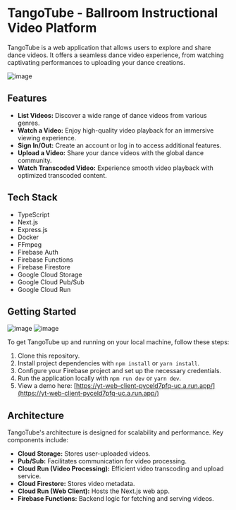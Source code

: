 # TangoTube - Ballroom Instructional Video Platform

TangoTube is a web application that allows users to explore and share dance videos. It offers a seamless dance video experience, from watching captivating performances to uploading your dance creations.

![image](https://github.com/jamesschroeder88/TangoTube/assets/85189796/5fb4a75a-6757-4d71-b78b-fe32e1d6cc34)


## Features

- **List Videos:** Discover a wide range of dance videos from various genres.
- **Watch a Video:** Enjoy high-quality video playback for an immersive viewing experience.
- **Sign In/Out:** Create an account or log in to access additional features.
- **Upload a Video:** Share your dance videos with the global dance community.
- **Watch Transcoded Video:** Experience smooth video playback with optimized transcoded content.

## Tech Stack

- TypeScript
- Next.js
- Express.js
- Docker
- FFmpeg
- Firebase Auth
- Firebase Functions
- Firebase Firestore
- Google Cloud Storage
- Google Cloud Pub/Sub
- Google Cloud Run

## Getting Started

![image](https://github.com/jamesschroeder88/TangoTube/assets/85189796/e2673cc0-b11b-4821-a5ba-3b204dcc0af9)
![image](https://github.com/jamesschroeder88/TangoTube/assets/85189796/341b5e6b-62b3-461d-9d3d-af4c1cc68e86)


To get TangoTube up and running on your local machine, follow these steps:

1. Clone this repository.
2. Install project dependencies with `npm install` or `yarn install`.
3. Configure your Firebase project and set up the necessary credentials.
4. Run the application locally with `npm run dev` or `yarn dev`.
5. View a demo here: [https://yt-web-client-pyceld7pfq-uc.a.run.app/](https://yt-web-client-pyceld7pfq-uc.a.run.app/)

## Architecture

TangoTube's architecture is designed for scalability and performance. Key components include:

- **Cloud Storage:** Stores user-uploaded videos.
- **Pub/Sub:** Facilitates communication for video processing.
- **Cloud Run (Video Processing):** Efficient video transcoding and upload service.
- **Cloud Firestore:** Stores video metadata.
- **Cloud Run (Web Client):** Hosts the Next.js web app.
- **Firebase Functions:** Backend logic for fetching and serving videos.
